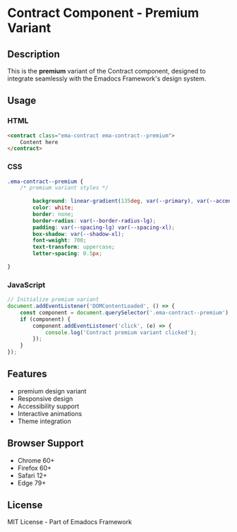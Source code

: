 # Contract Component - Premium Variant

## Description
This is the **premium** variant of the Contract component, designed to integrate seamlessly with the Emadocs Framework's design system.

## Usage

### HTML
```html
<contract class="ema-contract ema-contract--premium">
    Content here
</contract>
```

### CSS
```css
.ema-contract--premium {
    /* premium variant styles */
    
        background: linear-gradient(135deg, var(--primary), var(--accent));
        color: white;
        border: none;
        border-radius: var(--border-radius-lg);
        padding: var(--spacing-lg) var(--spacing-xl);
        box-shadow: var(--shadow-xl);
        font-weight: 700;
        text-transform: uppercase;
        letter-spacing: 0.5px;
    
}
```

### JavaScript
```javascript
// Initialize premium variant
document.addEventListener('DOMContentLoaded', () => {
    const component = document.querySelector('.ema-contract--premium');
    if (component) {
        component.addEventListener('click', (e) => {
            console.log('Contract premium variant clicked');
        });
    }
});
```

## Features
- premium design variant
- Responsive design
- Accessibility support
- Interactive animations
- Theme integration

## Browser Support
- Chrome 60+
- Firefox 60+
- Safari 12+
- Edge 79+

## License
MIT License - Part of Emadocs Framework
